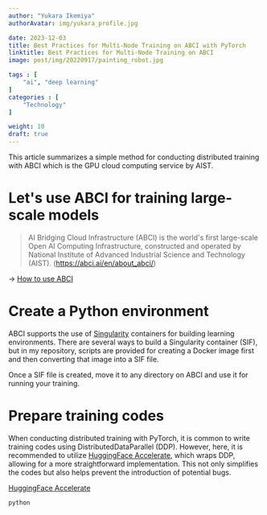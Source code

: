 ```yaml
---
author: "Yukara Ikemiya"
authorAvatar: img/yukara_profile.jpg

date: 2023-12-03
title: Best Practices for Multi-Node Training on ABCI with PyTorch
linktitle: Best Practices for Multi-Node Training on ABCI
image: post/img/20220917/painting_robot.jpg

tags : [
    "ai", "deep learning"
]
categories : [
    "Technology"
]

weight: 10
draft: true
---
```


This article summarizes a simple method for conducting distributed training with ABCI which is the GPU cloud computing service by AIST. 

# Let's use ABCI for training large-scale models

> AI Bridging Cloud Infrastructure (ABCI) is the world's first large-scale Open AI Computing Infrastructure, constructed and operated by National Institute of Advanced Industrial Science and Technology (AIST).
(https://abci.ai/en/about_abci/)

&rarr;  [How to use ABCI](https://abci.ai/en/how_to_use/)

# Create a Python environment

ABCI supports the use of [Singularity](https://docs.sylabs.io/guides/3.0/user-guide/quick_start.html) containers for building learning environments. There are several ways to build a Singularity container (SIF), but in my repository, scripts are provided for creating a Docker image first and then converting that image into a SIF file.

Once a SIF file is created, move it to any directory on ABCI and use it for running your training.

# Prepare training codes

When conducting distributed training with PyTorch, it is common to write training codes using DistributedDataParallel (DDP). However, here, it is recommended to utilize [HuggingFace Accelerate](https://huggingface.co/docs/accelerate/index), which wraps DDP, allowing for a more straightforward implementation. This not only simplifies the codes but also helps prevent the introduction of potential bugs.

[HuggingFace Accelerate](https://huggingface.co/docs/accelerate/index)

```python
python
```